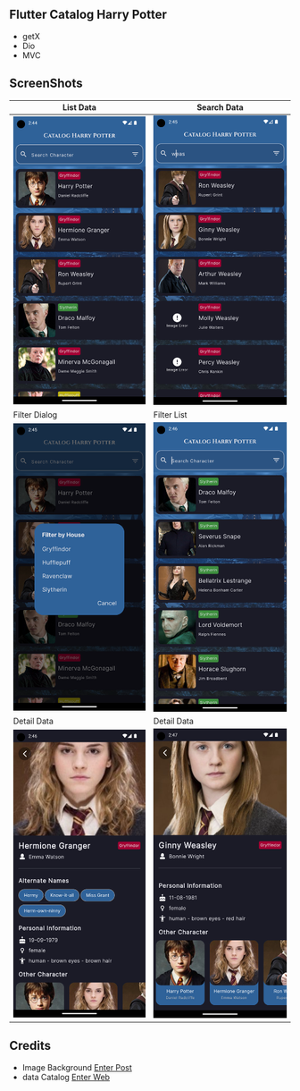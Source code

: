 ## Flutter Catalog Harry Potter
- getX
- Dio
- MVC

## ScreenShots
| List Data        |  Search Data   |
|--------------|-----------|
| <img src="assets/screenshots/list.png" width="300"/> | <img src="assets/screenshots/search.png" width="300"/>      |
| Filter Dialog        |  Filter List   |
| <img src="assets/screenshots/filter_dialog.png" width="300"/> | <img src="assets/screenshots/filter.png" width="300"/>      |
| Detail Data        |  Detail Data   |
| <img src="assets/screenshots/detail.png" width="300"/> | <img src="assets/screenshots/detail_2.png" width="300"/>      |

## Credits
- Image Background [Enter Post](https://x.com/Enter_Apps/status/1823460872716693926?t=6pLXOm_K-1HzJPU4B24cPg&s=19)
- data Catalog [Enter Web](https://hp-api.onrender.com/)
